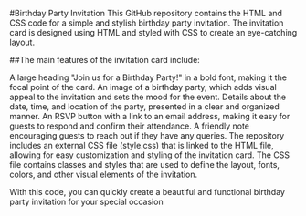 #Birthday Party Invitation
This GitHub repository contains the HTML and CSS code for a simple and stylish birthday party invitation. The invitation card is designed using HTML and styled with CSS to create an eye-catching layout.

##The main features of the invitation card include:

A large heading "Join us for a Birthday Party!" in a bold font, making it the focal point of the card.
An image of a birthday party, which adds visual appeal to the invitation and sets the mood for the event.
Details about the date, time, and location of the party, presented in a clear and organized manner.
An RSVP button with a link to an email address, making it easy for guests to respond and confirm their attendance.
A friendly note encouraging guests to reach out if they have any queries.
The repository includes an external CSS file (style.css) that is linked to the HTML file, allowing for easy customization and styling of the invitation card. The CSS file contains classes and styles that are used to define the layout, fonts, colors, and other visual elements of the invitation.

With this code, you can quickly create a beautiful and functional birthday party invitation for your special occasion
